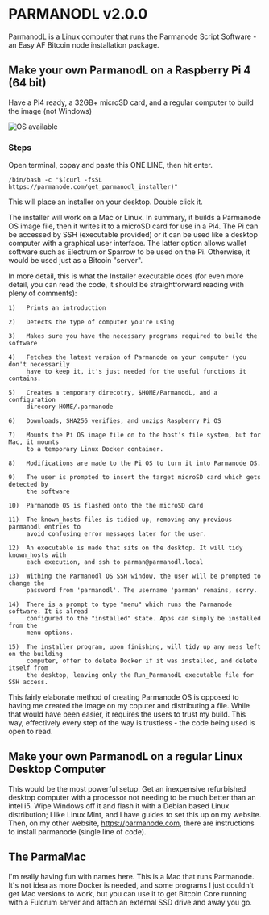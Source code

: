 # PARMANODL v2.0.0

ParmanodL is a Linux computer that runs the Parmanode Script Software - an Easy AF Bitcoin node installation package.

## Make your own ParmanodL on a Raspberry Pi 4 (64 bit)

Have a Pi4 ready, a 32GB+ microSD card, and a regular computer to build the image (not Windows)

![OS available](https://parmanode.com/wp-content/uploads/2023/09/Screen-Shot-2023-09-19-at-4.28.57-pm.png)

### Steps

Open terminal, copay and paste this ONE LINE, then hit enter.

    /bin/bash -c "$(curl -fsSL https://parmanode.com/get_parmanodl_installer)" 

This will place an installer on your desktop. Double click it.

The installer will work on a Mac or Linux. In summary, it builds a Parmanode OS image
file, then it writes it to a microSD card for use in a Pi4. The Pi can be accessed by
SSH (executable provided) or it can be used like a desktop computer with a graphical
user interface. The latter option allows wallet software such as Electrum or Sparrow
to be used on the Pi. Otherwise, it would be used just as a Bitcoin "server".

In more detail, this is what the Installer executable does (for even more detail,
you can read the code, it should be straightforward reading with pleny of comments):


    1)   Prints an introduction
    
    2)   Detects the type of computer you're using
    
    3)   Makes sure you have the necessary programs required to build the software

    4)   Fetches the latest version of Parmanode on your computer (you don't necessarily
         have to keep it, it's just needed for the useful functions it contains.
    
    5)   Creates a temporary direcotry, $HOME/ParmanodL, and a configuration 
         direcory HOME/.parmanode
    
    6)   Downloads, SHA256 verifies, and unzips Raspberry Pi OS
    
    7)   Mounts the Pi OS image file on to the host's file system, but for Mac, it mounts
         to a temporary Linux Docker container.
    
    8)   Modifications are made to the Pi OS to turn it into Parmanode OS.
    
    9)   The user is prompted to insert the target microSD card which gets detected by
         the software
    
    10)  Parmanode OS is flashed onto the the microSD card
    
    11)  The known_hosts files is tidied up, removing any previous parmanodl entries to 
         avoid confusing error messages later for the user. 

    12)  An executable is made that sits on the desktop. It will tidy known_hosts with
         each execution, and ssh to parman@parmanodl.local

    13)  Withing the Parmanodl OS SSH window, the user will be prompted to change the 
         password from 'parmanodl'. The username 'parman' remains, sorry.

    14)  There is a prompt to type "menu" which runs the Parmanode software. It is alread
         configured to the "installed" state. Apps can simply be installed from the
         menu options.

    15)  The installer program, upon finishing, will tidy up any mess left on the building
         computer, offer to delete Docker if it was installed, and delete itself from 
         the desktop, leaving only the Run_ParmanodL executable file for SSH access.
 
This fairly elaborate method of creating Parmanode OS is opposed to having me created the
image on my coputer and distributing a file. While that would have been easier, it requires
the users to trust my build. This way, effectively every step of the way is trustless - the 
code being used is open to read.
 
## Make your own ParmanodL on a regular Linux Desktop Computer

This would be the most powerful setup. Get an inexpensive refurbished desktop computer
with a processor not needing to be much better than an intel i5. Wipe Windows off it and
flash it with a Debian based Linux distribution; I like Linux Mint, and I have guides to
set this up on my website. Then, on my other website, https://parmanode.com, there are
instructions to install parmanode (single line of code).

## The ParmaMac

I'm really having fun with names here. This is a Mac that runs Parmanode. It's not idea
as more Docker is needed, and some programs I just couldn't get Mac versions to work, but
you can use it to get Bitcoin Core running with a Fulcrum server and attach an external
SSD drive and away you go.

